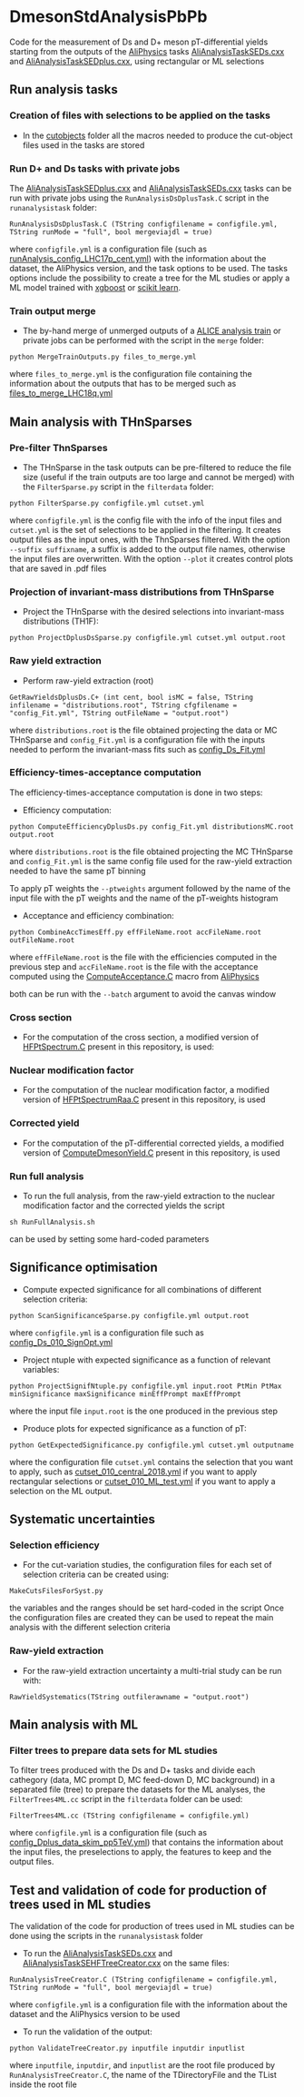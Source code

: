 # DmesonStdAnalysisPbPb
Code for the measurement of Ds and D+ meson pT-differential yields starting from the outputs of the [AliPhysics](https://github.com/alisw/AliPhysics) tasks [AliAnalysisTaskSEDs.cxx](https://github.com/alisw/AliPhysics/blob/master/PWGHF/vertexingHF/AliAnalysisTaskSEDs.cxx) and [AliAnalysisTaskSEDplus.cxx](https://github.com/alisw/AliPhysics/blob/master/PWGHF/vertexingHF/AliAnalysisTaskSEDplus.cxx), using rectangular or ML selections

## Run analysis tasks

### Creation of files with selections to be applied on the tasks
* In the [cutobjects](https://github.com/fgrosa/DmesonStdAnalysisPbPb/tree/master/cutobjects) folder all the macros needed to produce the cut-object files used in the tasks are stored

### Run D+ and Ds tasks with private jobs
The [AliAnalysisTaskSEDplus.cxx](https://github.com/alisw/AliPhysics/blob/master/PWGHF/vertexingHF/AliAnalysisTaskSEDplus.cxx) and [AliAnalysisTaskSEDs.cxx](https://github.com/alisw/AliPhysics/blob/master/PWGHF/vertexingHF/AliAnalysisTaskSEDs.cxx) tasks can be run with private jobs using the ```RunAnalysisDsDplusTask.C``` script in the ```runanalysistask``` folder:

```
RunAnalysisDsDplusTask.C (TString configfilename = configfile.yml, TString runMode = "full", bool mergeviajdl = true)
```
where ```configfile.yml``` is a configuration file (such as [runAnalysis_config_LHC17p_cent.yml](runanalysistask/runAnalysis_config_LHC17p_cent.yml)) with the information about the dataset, the AliPhysics version, and the task options to be used. The tasks options include the possibility to create a tree for the ML studies or apply a ML model trained with [xgboost](https://xgboost.readthedocs.io/en/latest/) or [scikit learn](https://scikit-learn.org/stable/).

### Train output merge
* The by-hand merge of unmerged outputs of a [ALICE analysis train](http://alimonitor.cern.ch/map.jsp) or private jobs can be performed with the script in the ```merge``` folder:
```
python MergeTrainOutputs.py files_to_merge.yml
```
where ```files_to_merge.yml``` is the configuration file containing the information about the outputs that has to be merged such as [files_to_merge_LHC18q.yml](merge/files_to_merge_LHC18q.yml)

## Main analysis with THnSparses

### Pre-filter ThnSparses
* The THnSparse in the task outputs can be pre-filtered to reduce the file size (useful if the train outputs are too large and cannot be merged) with the ```FilterSparse.py``` script in the ```filterdata``` folder:
```
python FilterSparse.py configfile.yml cutset.yml
```
where ```configfile.yml``` is the config file with the info of the input files and ```cutset.yml``` is the set of selections to be applied in the filtering. It creates output files as the input ones, with the ThnSparses filtered. 
With the option ```--suffix suffixname```, a suffix is added to the output file names, otherwise the input files are overwritten.
With the option ```--plot``` it creates control plots that are saved in .pdf files 

### Projection of invariant-mass distributions from THnSparse
* Project the THnSparse with the desired selections into invariant-mass distributions (TH1F):
```
python ProjectDplusDsSparse.py configfile.yml cutset.yml output.root
```

### Raw yield extraction
* Perform raw-yield extraction (root)
```
GetRawYieldsDplusDs.C+ (int cent, bool isMC = false, TString infilename = "distributions.root", TString cfgfilename = "config_Fit.yml", TString outFileName = "output.root")
```
where ```distributions.root``` is the file obtained projecting the data or MC THnSparse and ```config_Fit.yml``` is a configuration file with the inputs needed to perform the invariant-mass fits such as [config_Ds_Fit.yml](configfiles/config_Ds_Fit.yml)

### Efficiency-times-acceptance computation
The efficiency-times-acceptance computation is done in two steps:
* Efficiency computation:
```
python ComputeEfficiencyDplusDs.py config_Fit.yml distributionsMC.root output.root
```
where ```distributions.root``` is the file obtained projecting the MC THnSparse and ```config_Fit.yml``` is the same config file used for the raw-yield extraction needed to have the same pT binning

To apply pT weights the ```--ptweights``` argument followed by the name of the input file with the pT weights and the name of the pT-weights histogram

* Acceptance and efficiency combination:
```
python CombineAccTimesEff.py effFileName.root accFileName.root outFileName.root
```
where ```effFileName.root``` is the file with the efficiencies computed in the previous step and ```accFileName.root``` is the file with the acceptance computed using the [ComputeAcceptance.C](https://github.com/alisw/AliPhysics/blob/master/PWGHF/vertexingHF/macros/ComputeAcceptance.C) macro from [AliPhysics](https://github.com/alisw/AliPhysics)

both can be run with the ```--batch``` argument to avoid the canvas window

### Cross section

* For the computation of the cross section, a modified version of [HFPtSpectrum.C](https://github.com/alisw/AliPhysics/blob/master/PWGHF/vertexingHF/macros/HFPtSpectrum.C) present in this repository, is used:

### Nuclear modification factor

* For the computation of the nuclear modification factor, a modified version of [HFPtSpectrumRaa.C](https://github.com/alisw/AliPhysics/blob/master/PWGHF/vertexingHF/macros/HFPtSpectrumRaa.C) present in this repository, is used

### Corrected yield

* For the computation of the pT-differential corrected yields, a modified version of [ComputeDmesonYield.C](https://github.com/alisw/AliPhysics/blob/master/PWGHF/vertexingHF/macros/ComputeDmesonYield.C) present in this repository, is used

### Run full analysis
* To run the full analysis, from the raw-yield extraction to the nuclear modification factor and the corrected yields the script
```
sh RunFullAnalysis.sh
```
can be used by setting some hard-coded parameters 

## Significance optimisation

* Compute expected significance for all combinations of different selection criteria:
```
python ScanSignificanceSparse.py configfile.yml output.root
```
where ```configfile.yml``` is a configuration file such as [config_Ds_010_SignOpt.yml](configfiles/config_Ds_010_SignOpt.yml) 

* Project ntuple with expected significance as a function of relevant variables:
```
python ProjectSignifNtuple.py configfile.yml input.root PtMin PtMax minSignificance maxSignificance minEffPrompt maxEffPrompt
```
where the input file ```input.root``` is the one produced in the previous step

* Produce plots for expected significance as a function of pT:
```
python GetExpectedSignificance.py configfile.yml cutset.yml outputname
```
where the configuration file ```cutset.yml``` contains the selection that you want to apply, such as [cutset_010_central_2018.yml](configfiles/cutsets/cutset_010_central_2018.yml) if you want to apply rectangular selections or [cutset_010_ML_test.yml](configfiles/cutsets/cutset_010_ML_test.yml) if you want to apply a selection on the ML output.

## Systematic uncertainties
### Selection efficiency
* For the cut-variation studies, the configuration files for each set of selection criteria can be created using:
```
MakeCutsFilesForSyst.py
```
the variables and the ranges should be set hard-coded in the script
Once the configuration files are created they can be used to repeat the main analysis with the different selection criteria

### Raw-yield extraction
* For the raw-yield extraction uncertainty a multi-trial study can be run with:
```
RawYieldSystematics(TString outfilerawname = "output.root")
```

## Main analysis with ML

### Filter trees to prepare data sets for ML studies
To filter trees produced with the Ds and D+ tasks and divide each cathegory (data, MC prompt D, MC feed-down D, MC background) in a separated file (tree) to prepare the datasets for the ML analyses, the ```FilterTrees4ML.cc``` script in the ```filterdata``` folder can be used:
```
FilterTrees4ML.cc (TString configfilename = configfile.yml)
```
where ```configfile.yml``` is a configuration file (such as [config_Dplus_data_skim_pp5TeV.yml](filterdata/config_Dplus_data_skim_pp5TeV.yml)) that contains the information about the input files, the preselections to apply, the features to keep and the output files.

## Test and validation of code for production of trees used in ML studies
The validation of the code for production of trees used in ML studies can be done using the scripts in the ```runanalysistask``` folder

* To run the [AliAnalysisTaskSEDs.cxx](https://github.com/alisw/AliPhysics/blob/master/PWGHF/vertexingHF/AliAnalysisTaskSEDs.cxx) and [AliAnalysisTaskSEHFTreeCreator.cxx](https://github.com/alisw/AliPhysics/blob/master/PWGHF/treeHF/AliAnalysisTaskSEHFTreeCreator.cxx) on the same files:
```
RunAnalysisTreeCreator.C (TString configfilename = configfile.yml, TString runMode = "full", bool mergeviajdl = true)
```
where ```configfile.yml``` is a configuration file with the information about the dataset and the AliPhysics version to be used

* To run the validation of the output:
```
python ValidateTreeCreator.py inputfile inputdir inputlist
```
where ```inputfile```, ```inputdir```, and ```inputlist``` are the root file produced by ```RunAnalysisTreeCreator.C```, the name of the TDirectoryFile and the TList inside the root file
